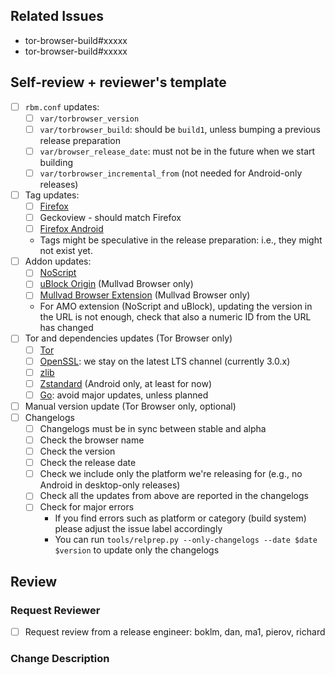 ## Related Issues

- tor-browser-build#xxxxx
- tor-browser-build#xxxxx

## Self-review + reviewer's template

- [ ] `rbm.conf` updates:
  - [ ] `var/torbrowser_version`
  - [ ] `var/torbrowser_build`: should be `build1`, unless bumping a previous release preparation
  - [ ] `var/browser_release_date`: must not be in the future when we start building
  - [ ] `var/torbrowser_incremental_from` (not needed for Android-only releases)
- [ ] Tag updates:
  - [ ] [Firefox](https://gitlab.torproject.org/tpo/applications/tor-browser/-/tags)
  - [ ] Geckoview - should match Firefox
  - [ ] [Firefox Android](https://gitlab.torproject.org/tpo/applications/firefox-android/-/tags)
  - Tags might be speculative in the release preparation: i.e., they might not exist yet.
- [ ] Addon updates:
  - [ ] [NoScript](https://addons.mozilla.org/en-US/firefox/addon/noscript/)
  - [ ] [uBlock Origin](https://addons.mozilla.org/en-US/firefox/addon/ublock-origin/) (Mullvad Browser only)
  - [ ] [Mullvad Browser Extension](https://github.com/mullvad/browser-extension/releases) (Mullvad Browser only)
  - For AMO extension (NoScript and uBlock), updating the version in the URL is not enough, check that also a numeric ID from the URL has changed
- [ ] Tor and dependencies updates (Tor Browser only)
  - [ ] [Tor](https://gitlab.torproject.org/tpo/core/tor/-/tags)
  - [ ] [OpenSSL](https://www.openssl.org/source/): we stay on the latest LTS channel (currently 3.0.x)
  - [ ] [zlib](https://github.com/madler/zlib/releases)
  - [ ] [Zstandard](https://github.com/facebook/zstd/releases) (Android only, at least for now)
  - [ ] [Go](https://go.dev/dl): avoid major updates, unless planned
- [ ] Manual version update (Tor Browser only, optional)
- [ ] Changelogs
  - [ ] Changelogs must be in sync between stable and alpha
  - [ ] Check the browser name
  - [ ] Check the version
  - [ ] Check the release date
  - [ ] Check we include only the platform we're releasing for (e.g., no Android in desktop-only releases)
  - [ ] Check all the updates from above are reported in the changelogs
  - [ ] Check for major errors
    - If you find errors such as platform or category (build system) please adjust the issue label accordingly
    - You can run `tools/relprep.py --only-changelogs --date $date $version` to update only the changelogs

## Review

### Request Reviewer

- [ ] Request review from a release engineer: boklm, dan, ma1, pierov, richard

### Change Description

